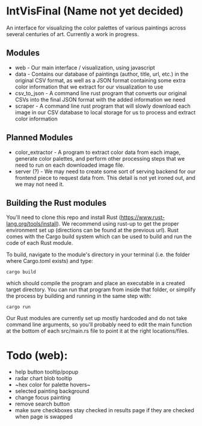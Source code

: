 # IntVisFinal (Name not yet decided)

An interface for visualizing the color palettes of various paintings across several centuries of art. Currently a work in progress.

## Modules
* web - Our main interface / visualization, using javascript
* data - Contains our database of paintings (author, title, url, etc.) in the original CSV format, as well as a JSON format containing some extra color information that we extract for our visualization to use
* csv_to_json - A command line rust program that converts our original CSVs into the final JSON format with the added information we need
* scraper - A command line rust program that will slowly download each image in our CSV database to local storage for us to process and extract color information

## Planned Modules
* color_extractor - A program to extract color data from each image, generate color palettes, and perform other processing steps that we need to run on each downloaded image file.
* server (?) - We may need to create some sort of serving backend for our frontend piece to request data from. This detail is not yet ironed out, and we may not need it.

## Building the Rust modules
You'll need to clone this repo and install Rust (https://www.rust-lang.org/tools/install). We recommend using rust-up to get the proper environment set up (directions can be found at the previous url). Rust comes with the Cargo build system which can be used to build and run the code of each Rust module.

To build, navigate to the module's directory in your terminal (i.e. the folder where Cargo.toml exists) and type: 

    cargo build
    
which should compile the program and place an executable in a created target directory. You can run that program from inside that folder, or simplify the process by building and running in the same step with:

    cargo run
    
Our Rust modules are currently set up mostly hardcoded and do not take command line arguments, so you'll probably need to edit the main function at the bottom of each src/main.rs file to point it at the right locations/files.

# Todo (web):
* help button tooltip/popup
* radar chart blob tooltip
* ~hex color for palette hovers~
* selected painting background
* change focus painting
* remove search button
* make sure checkboxes stay checked in results page if they are checked when page is swapped